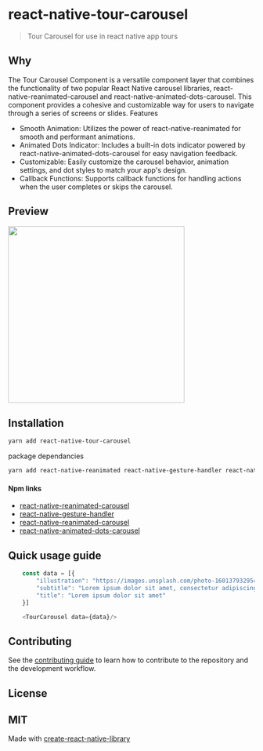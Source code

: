 # react-native-tour-carousel
> Tour Carousel for use in react native app tours
## Why
The Tour Carousel Component is a versatile component layer that combines the functionality of two popular React Native carousel libraries, react-native-reanimated-carousel and react-native-animated-dots-carousel. This component provides a cohesive and customizable way for users to navigate through a series of screens or slides.
Features
- Smooth Animation: Utilizes the power of react-native-reanimated for smooth and performant animations.
- Animated Dots Indicator: Includes a built-in dots indicator powered by react-native-animated-dots-carousel for easy navigation feedback.
- Customizable: Easily customize the carousel behavior, animation settings, and dot styles to match your app's design.
- Callback Functions: Supports callback functions for handling actions when the user completes or skips the carousel.

## Preview
<img src="https://github.com/CPKVG/react-native-tour-carousel/assets/51846930/641458d8-77f6-4bdb-a24b-3ba52f2c0cba" width="360">

## Installation
```sh
yarn add react-native-tour-carousel
```
package dependancies
```sh
yarn add react-native-reanimated react-native-gesture-handler react-native-reanimated-carousel react-native-animated-dots-carousel
```
#### Npm links
 - [react-native-reanimated-carousel](https://www.npmjs.com/package/react-native-reanimated-carousel)
 - [react-native-gesture-handler](https://www.npmjs.com/package/react-native-gesture-handler)
 - [react-native-reanimated-carousel](https://www.npmjs.com/package/react-native-reanimated-carousel)
 - [react-native-animated-dots-carousel](https://www.npmjs.com/package/react-native-animated-dots-carousel)

## Quick usage guide
```js
    const data = [{
        "illustration": "https://images.unsplash.com/photo-1601379329542-31c59347e2b8?q=80&w=1974&auto=format&fit=crop&ixlib=rb-4.0.3&ixid=M3wxMjA3fDB8MHxwaG90by1wYWdlfHx8fGVufDB8fHx8fA%3D%3D",
        "subtitle": "Lorem ipsum dolor sit amet, consectetur adipiscing elit, sed do eiusmod tempor incididunt ut labore et dolore magna aliqua. Accumsan sit amet nulla facilisi morbi tempus iaculis urna id.",
        "title": "Lorem ipsum dolor sit amet"
    }]

    <TourCarousel data={data}/>
```

## Contributing
See the [contributing guide](CONTRIBUTING.md) to learn how to contribute to the repository and the development workflow.
## License
MIT
---
Made with [create-react-native-library](https://github.com/callstack/react-native-builder-bob)
